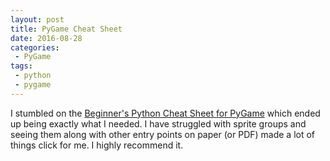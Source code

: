 ```yaml
---
layout: post
title: PyGame Cheat Sheet
date: 2016-08-28
categories:
 - PyGame
tags:
 - python
 - pygame
---
```


I stumbled on the [Beginner's Python Cheat Sheet for PyGame](http://ehmatthes.github.io/pcc/cheatsheets/README.html) which ended up being exactly what I needed. I have struggled with sprite groups and seeing them along with other entry points on paper (or PDF) made a lot of things click for me. I highly recommend it.
